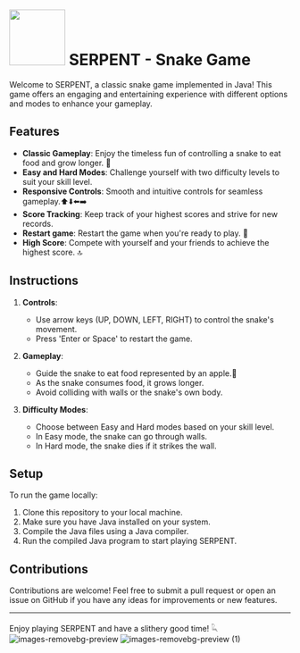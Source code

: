 #  <img src="https://github.com/whatisfahad/Serpent2.0/assets/143032062/e5c25df9-525d-484c-8a82-c5c9e9d1ed32" height=100px> SERPENT - Snake Game 

Welcome to 
SERPENT, a classic snake game implemented in Java! This game offers an engaging and entertaining experience with different options and modes to enhance your gameplay.

## Features
 
- **Classic Gameplay**: Enjoy the timeless fun of controlling a snake to eat food and grow longer. 🐍
- **Easy and Hard Modes**: Challenge yourself with two difficulty levels to suit your skill level.
- **Responsive Controls**: Smooth and intuitive controls for seamless gameplay.⬆️⬇️⬅️➡️
- **Score Tracking**: Keep track of your highest scores and strive for new records.
- **Restart game**: Restart the game when you're ready to play. 🔁
- **High Score**: Compete with yourself and your friends to achieve the highest score. 🔝

## Instructions

1. **Controls**:
   - Use arrow keys (UP, DOWN, LEFT, RIGHT) to control the snake's movement.
   - Press 'Enter or Space' to restart the game.

2. **Gameplay**:
   - Guide the snake to eat food represented by an apple.🍎
   - As the snake consumes food, it grows longer.
   - Avoid colliding with walls or the snake's own body.

3. **Difficulty Modes**:
   - Choose between Easy and Hard modes based on your skill level.
   - In Easy mode, the snake can go through walls.
   - In Hard mode, the snake dies if it strikes the wall.

## Setup

To run the game locally:

1. Clone this repository to your local machine.
2. Make sure you have Java installed on your system.
3. Compile the Java files using a Java compiler.
4. Run the compiled Java program to start playing SERPENT.

## Contributions

Contributions are welcome! Feel free to submit a pull request or open an issue on GitHub if you have any ideas for improvements or new features.


---

Enjoy playing SERPENT and have a slithery good time! 𓆗  
![images-removebg-preview](https://github.com/whatisfahad/Serpent2.0/assets/143032062/4450ef5f-f08d-4a40-9e80-dee645faacb0)
      ![images-removebg-preview (1)](https://github.com/whatisfahad/Serpent2.0/assets/143032062/dba92fc3-a342-46e6-82b5-6d94774ff1e7)


